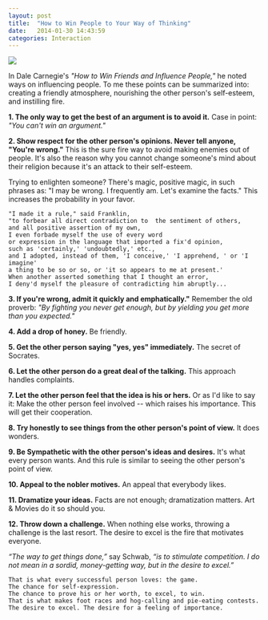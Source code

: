 ```yaml
---
layout: post
title:  "How to Win People to Your Way of Thinking"
date:   2014-01-30 14:43:59
categories: Interaction
---
```



<img src="{{ site.baseurl }}/assets/knight.jpg" style="display: block; margin: auto;" width=""/>



In Dale Carnegie's *"How to Win Friends and Influence People,"* he noted ways on influencing people. To me these points can be summarized into: creating a friendly atmosphere, nourishing the other person's self-esteem, and instilling fire.


**1. The only way to get the best of an argument is to avoid it.**  Case in point: *"You can't win an argument."*

**2. Show respect for the other person's opinions. Never 
tell anyone, "You're wrong."**  This is the sure fire way to avoid making enemies out of people.   It's also the reason why you cannot change someone's mind about their religion because it's an attack to their self-esteem.


Trying to enlighten someone? There's magic, positive magic, in such phrases as: "I may be wrong. I frequently am. Let's examine the facts."  This increases the probability in your favor.


    "I made it a rule," said Franklin, 
    "to forbear all direct contradiction to  the sentiment of others, 
    and all positive assertion of my own, 
    I even forbade myself the use of every word 
    or expression in the language that imported a fix'd opinion, 
    such as 'certainly,' 'undoubtedly,' etc., 
    and I adopted, instead of them, 'I conceive,' 'I apprehend, ' or 'I imagine' 
    a thing to be so or so, or 'it so appears to me at present.' 
    When another asserted something that I thought an error, 
    I deny'd myself the pleasure of contradicting him abruptly...


**3. If you're wrong, admit it quickly and emphatically."** Remember the old proverb: *"By fighting you never get enough, but by yielding you get more than you expected."*


**4. Add a drop of honey.** Be friendly.

**5. Get the other person saying "yes, yes" immediately.** The secret of Socrates.

**6. Let the other person do a great deal of the talking.**  This approach handles complaints.

**7. Let the other person feel that the idea is his or hers.** Or as I'd like to say it: Make the other person feel involved -- which raises his importance.  This will get their cooperation.

**8. Try honestly to see things from the other person's point of view.** It does wonders.

**9. Be Sympathetic with the other person's ideas and desires.**  It's what every person wants.  And this rule is similar to seeing the other person's point of view.

**10. Appeal to the nobler motives.**  An appeal that everybody likes.


**11.  Dramatize your ideas.**  Facts are not enough; dramatization matters.  Art & Movies do it so should you.

**12. Throw down a challenge.**  When nothing else works, throwing a challenge is the last resort.  The desire to excel is the fire that motivates everyone.


*“The way to get things done,”* say Schwab, *“is to stimulate competition. I do not mean in a sordid, money-getting way, but in the desire to excel.”*

    That is what every successful person loves: the game. 
    The chance for self-expression. 
    The chance to prove his or her worth, to excel, to win. 
    That is what makes foot races and hog-calling and pie-eating contests. 
    The desire to excel. The desire for a feeling of importance.
    


